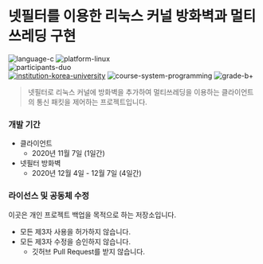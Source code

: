 # 넷필터를 이용한 리눅스 커널 방화벽과 멀티쓰레딩 구현

![language-c][language-c]
![platform-linux][platform-linux]
<br>
![participants-duo][participants-duo]
<br>
[![institution-korea-university][korea-university-image]][korea-university-cs-url]
![course-system-programming][course-cose322]
![grade-b+][grade-b+]

> 넷필터로 리눅스 커널에 방화벽을 추가하여 멀티쓰레딩을 이용하는 클라이언트의 통신 패킷을 제어하는 프로젝트입니다.

### 개발 기간

  * 클라이언트
    * 2020년 11월 7일 (1일간)
  * 넷필터 방화벽
    * 2020년 12월 4일 - 12월 7일 (4일간)

### 라이선스 및 공동체 수정

이곳은 개인 프로젝트 백업을 목적으로 하는 저장소입니다.

  * 모든 제3자 사용을 허가하지 않습니다.
  * 모든 제3자 수정을 승인하지 않습니다.
    * 깃허브 Pull Request를 받지 않습니다.

<!-- Image definitions -->
[korea-university-image]: https://img.shields.io/badge/Institution-Korea%20University-red
[korea-university-cs-url]: http://cs.korea.ac.kr
[course-cose322]: https://img.shields.io/badge/Course-System%20Programming-brightgreen
[language-c]: https://img.shields.io/badge/Language-C-orange
[platform-linux]: https://img.shields.io/badge/Platform-Linux-yellowgreen
[grade-b+]: https://img.shields.io/badge/Grade-B+-yellow
[participants-duo]: https://img.shields.io/badge/Participants-Duo%20Project-7aa3cc
